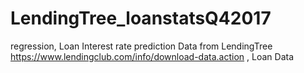 # LendingTree_loanstatsQ42017
regression, Loan Interest rate prediction
 Data from LendingTree  https://www.lendingclub.com/info/download-data.action  , Loan Data
